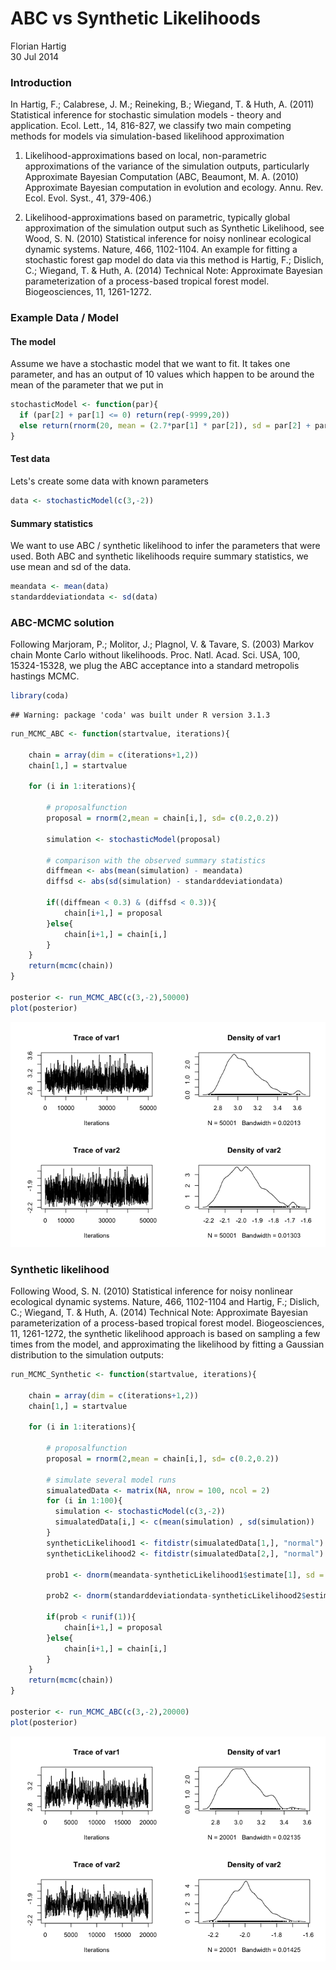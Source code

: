 # ABC vs Synthetic Likelihoods
Florian Hartig  
30 Jul 2014  


### Introduction

In Hartig, F.; Calabrese, J. M.; Reineking, B.; Wiegand, T. & Huth, A. (2011) Statistical inference for stochastic simulation models - theory and application. Ecol. Lett., 14, 816-827, we classify two main competing methods for models via simulation-based likelihood approximation

1. Likelihood-approximations based on local, non-parametric approximations of the variance of the simulation outputs, particularly Approximate Bayesian Computation (ABC, Beaumont, M. A. (2010) Approximate Bayesian computation in evolution and ecology. Annu. Rev. Ecol. Evol. Syst., 41, 379-406.)

2. Likelihood-approximations based on parametric, typically global approximation of the simulation output such as Synthetic Likelihood, see Wood, S. N. (2010) Statistical inference for noisy nonlinear ecological dynamic systems. Nature, 466, 1102-1104. An example for fitting a stochastic forest gap model do data via this method is Hartig, F.; Dislich, C.; Wiegand, T. & Huth, A. (2014) Technical Note: Approximate Bayesian parameterization of a process-based tropical forest model. Biogeosciences, 11, 1261-1272.



### Example Data / Model


#### The model

Assume we have a stochastic model that we want to fit. It takes one parameter, and has an output of 10 values which happen to be around the mean of the parameter that we put in 


```r
stochasticModel <- function(par){
  if (par[2] + par[1] <= 0) return(rep(-9999,20))
  else return(rnorm(20, mean = (2.7*par[1] * par[2]), sd = par[2] + par[1] ))
}
```

#### Test data

Lets's create some data with known parameters


```r
data <- stochasticModel(c(3,-2))
```

#### Summary statistics 

We want to use ABC / synthetic likelihood to infer the parameters that were used. Both ABC and synthetic likelihoods require summary statistics, we use mean and sd of the data. 



```r
meandata <- mean(data)
standarddeviationdata <- sd(data)
```

### ABC-MCMC solution

Following Marjoram, P.; Molitor, J.; Plagnol, V. & Tavare, S. (2003) Markov chain Monte Carlo without likelihoods. Proc. Natl. Acad. Sci. USA, 100, 15324-15328, we plug the ABC acceptance into a standard metropolis hastings MCMC.
 
  

```r
library(coda)
```

```
## Warning: package 'coda' was built under R version 3.1.3
```

```r
run_MCMC_ABC <- function(startvalue, iterations){
 
    chain = array(dim = c(iterations+1,2))
    chain[1,] = startvalue
 
    for (i in 1:iterations){
         
        # proposalfunction
        proposal = rnorm(2,mean = chain[i,], sd= c(0.2,0.2))
        
        simulation <- stochasticModel(proposal)
 
        # comparison with the observed summary statistics
        diffmean <- abs(mean(simulation) - meandata)
        diffsd <- abs(sd(simulation) - standarddeviationdata)
          
        if((diffmean < 0.3) & (diffsd < 0.3)){
            chain[i+1,] = proposal
        }else{
            chain[i+1,] = chain[i,]
        }
    }
    return(mcmc(chain))
}
 
posterior <- run_MCMC_ABC(c(3,-2),50000)
plot(posterior)
```

![](ABCAndSynthetic_files/figure-html/unnamed-chunk-4-1.png) 

### Synthetic likelihood

Following Wood, S. N. (2010) Statistical inference for noisy nonlinear ecological dynamic systems. Nature, 466, 1102-1104 and Hartig, F.; Dislich, C.; Wiegand, T. & Huth, A. (2014) Technical Note: Approximate Bayesian parameterization of a process-based tropical forest model. Biogeosciences, 11, 1261-1272, the synthetic likelihood approach is based on sampling a few times from the model, and approximating the likelihood by fitting a Gaussian distribution to the simulation outputs:


```r
run_MCMC_Synthetic <- function(startvalue, iterations){
 
    chain = array(dim = c(iterations+1,2))
    chain[1,] = startvalue
 
    for (i in 1:iterations){
         
        # proposalfunction
        proposal = rnorm(2,mean = chain[i,], sd= c(0.2,0.2))
        
        # simulate several model runs
        simualatedData <- matrix(NA, nrow = 100, ncol = 2)
        for (i in 1:100){
          simulation <- stochasticModel(c(3,-2))
          simualatedData[i,] <- c(mean(simulation) , sd(simulation))          
        }
        syntheticLikelihood1 <- fitdistr(simualatedData[1,], "normal")
        syntheticLikelihood2 <- fitdistr(simualatedData[2,], "normal")
        
        prob1 <- dnorm(meandata-syntheticLikelihood1$estimate[1], sd = syntheticLikelihood1$estimate[2], log = T)

        prob2 <- dnorm(standarddeviationdata-syntheticLikelihood2$estimate[1], sd = syntheticLikelihood2$estimate[2], log = T)
        
        if(prob < runif(1)){
            chain[i+1,] = proposal
        }else{
            chain[i+1,] = chain[i,]
        }
    }
    return(mcmc(chain))
}
 
posterior <- run_MCMC_ABC(c(3,-2),20000)
plot(posterior)
```

![](ABCAndSynthetic_files/figure-html/unnamed-chunk-5-1.png) 


